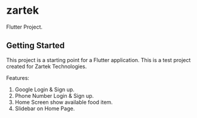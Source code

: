 # zartek

Flutter Project.

## Getting Started

This project is a starting point for a Flutter application.
This is a test project created for Zartek Technologies.

Features:
1. Google Login & Sign up.
2. Phone Number Login & Sign up.
3. Home Screen show available food item.
4. Slidebar on Home Page.